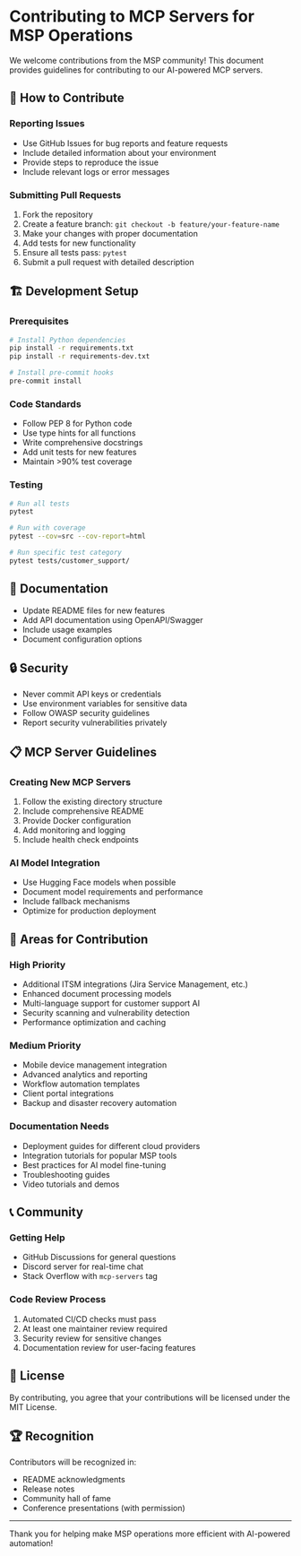 # Contributing to MCP Servers for MSP Operations

We welcome contributions from the MSP community! This document provides guidelines for contributing to our AI-powered MCP servers.

## 🤝 How to Contribute

### Reporting Issues
- Use GitHub Issues for bug reports and feature requests
- Include detailed information about your environment
- Provide steps to reproduce the issue
- Include relevant logs or error messages

### Submitting Pull Requests
1. Fork the repository
2. Create a feature branch: `git checkout -b feature/your-feature-name`
3. Make your changes with proper documentation
4. Add tests for new functionality
5. Ensure all tests pass: `pytest`
6. Submit a pull request with detailed description

## 🏗️ Development Setup

### Prerequisites
```bash
# Install Python dependencies
pip install -r requirements.txt
pip install -r requirements-dev.txt

# Install pre-commit hooks
pre-commit install
```

### Code Standards
- Follow PEP 8 for Python code
- Use type hints for all functions
- Write comprehensive docstrings
- Add unit tests for new features
- Maintain >90% test coverage

### Testing
```bash
# Run all tests
pytest

# Run with coverage
pytest --cov=src --cov-report=html

# Run specific test category
pytest tests/customer_support/
```

## 📝 Documentation
- Update README files for new features
- Add API documentation using OpenAPI/Swagger
- Include usage examples
- Document configuration options

## 🔒 Security
- Never commit API keys or credentials
- Use environment variables for sensitive data
- Follow OWASP security guidelines
- Report security vulnerabilities privately

## 📋 MCP Server Guidelines

### Creating New MCP Servers
1. Follow the existing directory structure
2. Include comprehensive README
3. Provide Docker configuration
4. Add monitoring and logging
5. Include health check endpoints

### AI Model Integration
- Use Hugging Face models when possible
- Document model requirements and performance
- Include fallback mechanisms
- Optimize for production deployment

## 🎯 Areas for Contribution

### High Priority
- Additional ITSM integrations (Jira Service Management, etc.)
- Enhanced document processing models
- Multi-language support for customer support AI
- Security scanning and vulnerability detection
- Performance optimization and caching

### Medium Priority
- Mobile device management integration
- Advanced analytics and reporting
- Workflow automation templates
- Client portal integrations
- Backup and disaster recovery automation

### Documentation Needs
- Deployment guides for different cloud providers
- Integration tutorials for popular MSP tools
- Best practices for AI model fine-tuning
- Troubleshooting guides
- Video tutorials and demos

## 📞 Community

### Getting Help
- GitHub Discussions for general questions
- Discord server for real-time chat
- Stack Overflow with `mcp-servers` tag

### Code Review Process
1. Automated CI/CD checks must pass
2. At least one maintainer review required
3. Security review for sensitive changes
4. Documentation review for user-facing features

## 📄 License
By contributing, you agree that your contributions will be licensed under the MIT License.

## 🏆 Recognition
Contributors will be recognized in:
- README acknowledgments
- Release notes
- Community hall of fame
- Conference presentations (with permission)

---

Thank you for helping make MSP operations more efficient with AI-powered automation!